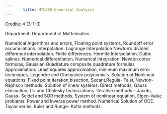 ```yaml
---
        title: MTL509 Numerical Analysis
---
```

Credits: 4 (3-1-0)

Department: Department of Mathematics

Numerical Algorithms and errors, Floating point systems, Roundoff error accumulations. Interpolation: Lagrange Interpolation Newton’s divided difference interpolation. Finite differences. Hermite Interpolation. Cubic splines. Numerical differentiation. Numerical Integration: Newton cotes formulas, Gaussian Quadrature composite quadrature formulas Approximation: Least squares approximation, minimum maximum error techniques. Legendre and Chebyshev polynomials. Solution of Nonlinear equations: Fixed point iteration,bisection, Secant,Regula- Falsi, Newton-Raphson methods. Solution of linear systems: Direct methods, Gauss elimination, LU and Cholesky factorizations. Iterative methods – Jacobi, Gauss- Seidel and SOR methods. System of nonlinear equation, Eigen-Value problems: Power and Inverse power method. Numerical Solution of ODE. Taylor series, Euler and Runge- Kutta methods.
